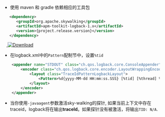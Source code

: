 * 使用 maven 和 gradle 依赖相应的工具包
```xml
   <dependency>
      <groupId>org.apache.skywalking</groupId>
      <artifactId>apm-toolkit-logback-1.x</artifactId>
      <version>{project.release.version}</version>
   </dependency>
```
&nbsp;&nbsp;&nbsp;[ ![Download](https://api.bintray.com/packages/wu-sheng/skywalking/org.apache.skywalking.apm-toolkit-log4j-2.x/images/download.svg) ](https://bintray.com/wu-sheng/skywalking/org.apache.skywalking.apm-toolkit-log4j-2.x/_latestVersion)

* 在logback.xml中的`Pattern`配制节中，设置`%tid`
```xml
    <appender name="STDOUT" class="ch.qos.logback.core.ConsoleAppender">
        <encoder class="ch.qos.logback.core.encoder.LayoutWrappingEncoder">
            <layout class="TraceIdPatternLogbackLayout">
                <Pattern>%d{yyyy-MM-dd HH:mm:ss.SSS} [%tid] [%thread] %-5level %logger{36} -%msg%n</Pattern>
            </layout>
        </encoder>
    </appender>
```

* 当你使用`-javaagent`参数激活sky-walking的探针, 如果当前上下文中存在traceid，logback将在输出**traceId**。如果探针没有被激活，将输出`TID: N/A`.

